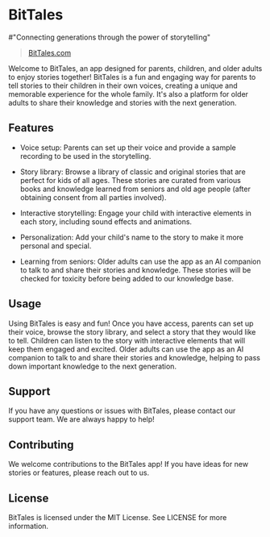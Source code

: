 # BitTales
#"Connecting generations through the power of storytelling"

> [BitTales.com](BitTales.com)
>


Welcome to BitTales, an app designed for parents, children, and older adults to enjoy stories together! BitTales is a fun and engaging way for parents to tell stories to their children in their own voices, creating a unique and memorable experience for the whole family. It's also a platform for older adults to share their knowledge and stories with the next generation.

## Features
- Voice setup: Parents can set up their voice and provide a sample recording to be used in the storytelling.

- Story library: Browse a library of classic and original stories that are perfect for kids of all ages. These stories are curated from various books and knowledge learned from seniors and old age people (after obtaining consent from all parties involved).

- Interactive storytelling: Engage your child with interactive elements in each story, including sound effects and animations.

- Personalization: Add your child's name to the story to make it more personal and special.

- Learning from seniors: Older adults can use the app as an AI companion to talk to and share their stories and knowledge. These stories will be checked for toxicity before being added to our knowledge base.


## Usage
Using BitTales is easy and fun! Once you have access, parents can set up their voice, browse the story library, and select a story that they would like to tell. Children can listen to the story with interactive elements that will keep them engaged and excited. Older adults can use the app as an AI companion to talk to and share their stories and knowledge, helping to pass down important knowledge to the next generation.

## Support
If you have any questions or issues with BitTales, please contact our support team. We are always happy to help!

## Contributing
We welcome contributions to the BitTales app! If you have ideas for new stories or features, please reach out to us.

## License
BitTales is licensed under the MIT License. See LICENSE for more information.
